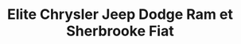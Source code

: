---
title: "Elite Chrysler Jeep Dodge Ram et Sherbrooke Fiat"
url: /sherbrooke/elite-chrysler-jeep-dodge-ram-et-sherbrooke-fiat/
shop: car
---